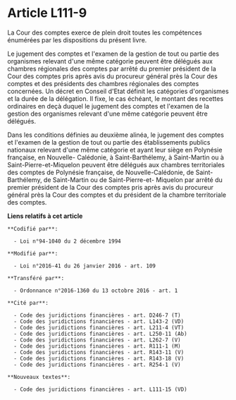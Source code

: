 # Article L111-9

La Cour des comptes exerce de plein droit toutes les compétences énumérées par les dispositions du présent livre.

Le jugement des comptes et l'examen de la gestion de tout ou partie des organismes relevant d'une même catégorie peuvent être
délégués aux chambres régionales des comptes par arrêté du premier président de la Cour des comptes pris après avis du
procureur général près la Cour des comptes et des présidents des chambres régionales des comptes concernées. Un décret en
Conseil d'Etat définit les catégories d'organismes et la durée de la délégation. Il fixe, le cas échéant, le montant des
recettes ordinaires en deçà duquel le jugement des comptes et l'examen de la gestion des organismes relevant d'une même
catégorie peuvent être délégués.

Dans les conditions définies au deuxième alinéa, le jugement des comptes et l'examen de la gestion de tout ou partie des
établissements publics nationaux relevant d'une même catégorie et ayant leur siège en Polynésie française, en Nouvelle-
Calédonie, à Saint-Barthélemy, à Saint-Martin ou à Saint-Pierre-et-Miquelon peuvent être délégués aux chambres territoriales
des comptes de Polynésie française, de Nouvelle-Calédonie, de Saint-Barthélemy, de Saint-Martin ou de Saint-Pierre-et-
Miquelon par arrêté du premier président de la Cour des comptes pris après avis du procureur général près la Cour des comptes
et du président de la chambre territoriale des comptes.

**Liens relatifs à cet article**

	**Codifié par**:

	  - Loi n°94-1040 du 2 décembre 1994

	**Modifié par**:

	  - Loi n°2016-41 du 26 janvier 2016 - art. 109

	**Transféré par**:

	  - Ordonnance n°2016-1360 du 13 octobre 2016 - art. 1

	**Cité par**:

	  - Code des juridictions financières - art. D246-7 (T)
	  - Code des juridictions financières - art. L143-2 (VD)
	  - Code des juridictions financières - art. L211-4 (VT)
	  - Code des juridictions financières - art. L250-11 (Ab)
	  - Code des juridictions financières - art. L262-7 (V)
	  - Code des juridictions financières - art. R111-1 (M)
	  - Code des juridictions financières - art. R143-11 (V)
	  - Code des juridictions financières - art. R143-18 (V)
	  - Code des juridictions financières - art. R254-1 (V)

	**Nouveaux textes**:

	  - Code des juridictions financières - art. L111-15 (VD)
